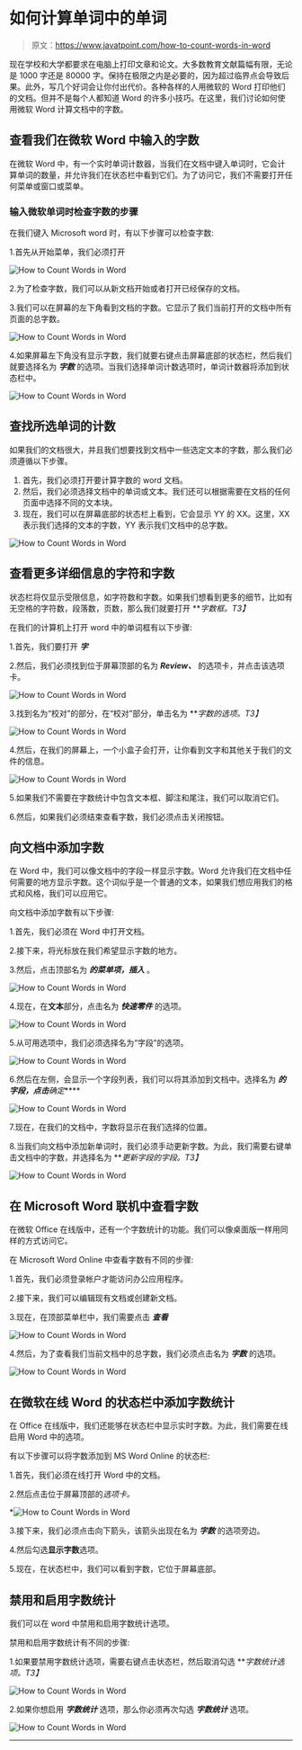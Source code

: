# 如何计算单词中的单词

> 原文：<https://www.javatpoint.com/how-to-count-words-in-word>

现在学校和大学都要求在电脑上打印文章和论文。大多数教育文献篇幅有限，无论是 1000 字还是 80000 字。保持在极限之内是必要的，因为超过临界点会导致后果。此外，写几个好词会让你付出代价。各种各样的人用微软的 Word 打印他们的文档。但并不是每个人都知道 Word 的许多小技巧。在这里，我们讨论如何使用微软 Word 计算文档中的字数。

## 查看我们在微软 Word 中输入的字数

在微软 Word 中，有一个实时单词计数器，当我们在文档中键入单词时，它会计算单词的数量，并允许我们在状态栏中看到它们。为了访问它，我们不需要打开任何菜单或窗口或菜单。

### 输入微软单词时检查字数的步骤

在我们键入 Microsoft word 时，有以下步骤可以检查字数:

1.首先从开始菜单，我们必须打开

![How to Count Words in Word](img/36a55980af7baee402a073e32d6c9974.png)

2.为了检查字数，我们可以从新文档开始或者打开已经保存的文档。

3.我们可以在屏幕的左下角看到文档的字数。它显示了我们当前打开的文档中所有页面的总字数。

![How to Count Words in Word](img/e0b7527c8dc8683d246e269301d05a61.png)

4.如果屏幕左下角没有显示字数，我们就要右键点击屏幕底部的状态栏，然后我们就要选择名为 ***字数*** 的选项。当我们选择单词计数选项时，单词计数器将添加到状态栏中。

![How to Count Words in Word](img/a54742fea3945aa8bee9e3468fd5463e.png)

## 查找所选单词的计数

如果我们的文档很大，并且我们想要找到文档中一些选定文本的字数，那么我们必须遵循以下步骤。

1.  首先，我们必须打开要计算字数的 word 文档。
2.  然后，我们必须选择文档中的单词或文本。我们还可以根据需要在文档的任何页面中选择不同的文本块。
3.  现在，我们可以在屏幕底部的状态栏上看到，它会显示 YY 的 XX。这里，XX 表示我们选择的文本的字数，YY 表示我们文档中的总字数。

![How to Count Words in Word](img/4633dfb5b6d33919a02ef3119d5cc5ff.png)

## 查看更多详细信息的字符和字数

状态栏将仅显示受限信息，如字符数和字数。如果我们想看到更多的细节，比如有无空格的字符数，段落数，页数，那么我们就要打开 ***字数框。*T3】**

在我们的计算机上打开 word 中的单词框有以下步骤:

1.首先，我们要打开 ***字***

2.然后，我们必须找到位于屏幕顶部的名为 ***Review、*** 的选项卡，并点击该选项卡。

![How to Count Words in Word](img/4811b722c80ac291363246682b0f784f.png)

3.找到名为“校对”的部分，在“校对”部分，单击名为 ***字数的选项。*T3】**

![How to Count Words in Word](img/5f0d0697004cc4dd3817eff3667c4e7d.png)

4.然后，在我们的屏幕上，一个小盒子会打开，让你看到文字和其他关于我们的文件的信息。

![How to Count Words in Word](img/f6fd96bdaafc434a17861691f7012f2a.png)

5.如果我们不需要在字数统计中包含文本框、脚注和尾注，我们可以取消它们。

6.然后，如果我们必须结束查看字数，我们必须点击关闭按钮。

## 向文档中添加字数

在 Word 中，我们可以像文档中的字段一样显示字数。Word 允许我们在文档中任何需要的地方显示字数。这个词似乎是一个普通的文本，如果我们想应用我们的格式和风格，我们可以应用它。

向文档中添加字数有以下步骤:

1.首先，我们必须在 Word 中打开文档。

2.接下来，将光标放在我们希望显示字数的地方。

3.然后，点击顶部名为 ***的菜单项，插入*** 。

![How to Count Words in Word](img/0af2944f500f62c9ab62ff01ff0acd5b.png)

4.现在，在**文本**部分，点击名为 ***快速零件*** 的选项。

![How to Count Words in Word](img/63bb41e5d21c8b55068fcea0b6881ed0.png)

5.从可用选项中，我们必须选择名为“字段”的选项。

![How to Count Words in Word](img/f349f293aaca67c34b443b30aced7bd7.png)

6.然后在左侧，会显示一个字段列表，我们可以将其添加到文档中。选择名为 ***的字段，点击**确定*****

![How to Count Words in Word](img/c3fd4dd4eba5cc7481f213f790e06cbc.png)

7.现在，在我们的文档中，字数将显示在我们选择的位置。

8.当我们向文档中添加新单词时，我们必须手动更新字数。为此，我们需要右键单击文档中的字数，并选择名为 ***更新字段的字段。*T3】**

![How to Count Words in Word](img/5496e59e89350f5af69a0ccba7f2a131.png)

## 在 Microsoft Word 联机中查看字数

在微软 Office 在线版中，还有一个字数统计的功能。我们可以像桌面版一样用同样的方式访问它。

在 Microsoft Word Online 中查看字数有不同的步骤:

1.首先，我们必须登录帐户才能访问办公应用程序。

2.接下来，我们可以编辑现有文档或创建新文档。

3.现在，在顶部菜单栏中，我们需要点击 ***查看***

![How to Count Words in Word](img/c52f765bd7b0f11d4c05979230306dfa.png)

4.然后，为了查看我们当前文档中的总字数，我们必须点击名为 ***字数*** 的选项。

![How to Count Words in Word](img/7c447f814d699d3674625093b7f5f1b0.png)

## 在微软在线 Word 的状态栏中添加字数统计

在 Office 在线版中，我们还能够在状态栏中显示实时字数。为此，我们需要在线启用 Word 中的选项。

有以下步骤可以将字数添加到 MS Word Online 的状态栏:

1.首先，我们必须在线打开 Word 中的文档。

2.然后点击位于屏幕顶部的*选项卡。*

*![How to Count Words in Word](img/178358a14f09f49adbcea77d52fb7d09.png)

3.接下来，我们必须点击向下箭头，该箭头出现在名为 ***字数*** 的选项旁边。

4.然后勾选**显示字数**选项。

5.现在，在状态栏中，我们可以看到字数，它位于屏幕底部。

## 禁用和启用字数统计

我们可以在 word 中禁用和启用字数统计选项。

禁用和启用字数统计有不同的步骤:

1.如果要禁用字数统计选项，需要右键点击状态栏，然后取消勾选 ***字数统计选项。*T3】**

![How to Count Words in Word](img/d0b89aff31922afab16e590e7403265b.png)

2.如果你想启用 ***字数统计*** 选项，那么你必须再次勾选 ***字数统计*** 选项。

![How to Count Words in Word](img/c656d767c2a2b60f80d9b4d3567f40fa.png)

* * **